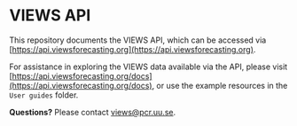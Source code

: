 # VIEWS API

This repository documents the VIEWS API, which can be accessed via [https://api.viewsforecasting.org](https://api.viewsforecasting.org). 

For assistance in exploring the VIEWS data available via the API, please visit [https://api.viewsforecasting.org/docs](https://api.viewsforecasting.org/docs), or use the example resources in the `User guides` folder. 

**Questions?** Please contact [views@pcr.uu.se](mailto:views@pcr.uu.se). 
